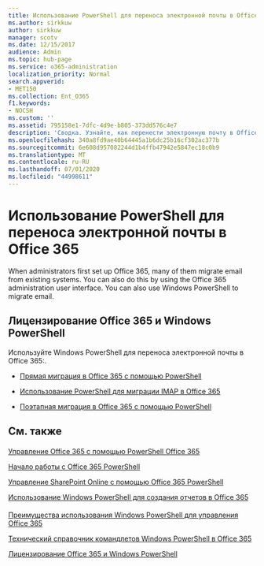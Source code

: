 ```yaml
---
title: Использование PowerShell для переноса электронной почты в Office 365
ms.author: sirkkuw
author: sirkkuw
manager: scotv
ms.date: 12/15/2017
audience: Admin
ms.topic: hub-page
ms.service: o365-administration
localization_priority: Normal
search.appverid:
- MET150
ms.collection: Ent_O365
f1.keywords:
- NOCSH
ms.custom: ''
ms.assetid: 795158e1-7dfc-4d9e-b805-373dd576c4e7
description: 'Сводка. Узнайте, как перенести электронную почту в Office 365: с помощью Windows PowerShell.'
ms.openlocfilehash: 340a8fd9ae40b64445a1b6dc25b16cf302ac377b
ms.sourcegitcommit: 6e608d957082244d1b4ffb47942e5847ec18c0b9
ms.translationtype: MT
ms.contentlocale: ru-RU
ms.lasthandoff: 07/01/2020
ms.locfileid: "44998611"
---
```

# <a name="use-powershell-for-email-migration-to-office-365"></a>Использование PowerShell для переноса электронной почты в Office 365

When administrators first set up Office 365, many of them migrate email from existing systems. You can also do this by using the Office 365 administration user interface. You can also use Windows PowerShell to migrate email.
  
## <a name="office-365-licensing-and-windows-powershell"></a>Лицензирование Office 365 и Windows PowerShell

Используйте Windows PowerShell для переноса электронной почты в Office 365:. 
  
- [Прямая миграция в Office 365 с помощью PowerShell](use-powershell-to-perform-a-cutover-migration-to-office-365.md)
    
- [Использование PowerShell для миграции IMAP в Office 365](use-powershell-to-perform-an-imap-migration-to-office-365.md)
    
- [Поэтапная миграция в Office 365 с помощью PowerShell](use-powershell-to-perform-a-staged-migration-to-office-365.md)
    
## <a name="see-also"></a>См. также

#### 

[Управление Office 365 с помощью PowerShell Office 365](manage-office-365-with-office-365-powershell.md)
  
[Начало работы с Office 365 PowerShell](getting-started-with-office-365-powershell.md)
  
[Управление SharePoint Online с помощью Office 365 PowerShell](manage-sharepoint-online-with-office-365-powershell.md)
  
[Использование Windows PowerShell для создания отчетов в Office 365](use-windows-powershell-to-create-reports-in-office-365.md)
#### 

[Преимущества использования Windows PowerShell для управления Office 365](https://technet.microsoft.com/library/15144a50-453e-4cd5-befd-bc6736697967.aspx)
  
[Технический справочник командлетов Windows PowerShell в Office 365](https://technet.microsoft.com/library/10d5c66a-7579-4319-aaa5-7a5e21d49cea.aspx)
  
[Лицензирование Office 365 и Windows PowerShell](https://technet.microsoft.com/library/6ca0e430-f7ba-4184-becf-14c6c5c8dde5.aspx)

